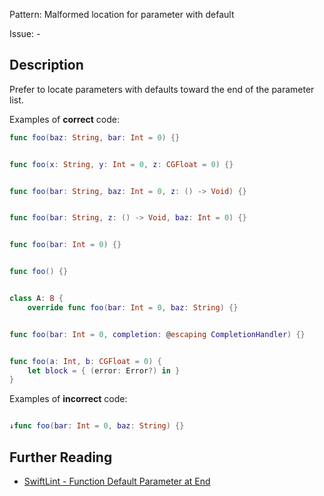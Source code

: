 Pattern: Malformed location for parameter with default

Issue: -

## Description

Prefer to locate parameters with defaults toward the end of the parameter list.

Examples of **correct** code:
```swift
func foo(baz: String, bar: Int = 0) {}


func foo(x: String, y: Int = 0, z: CGFloat = 0) {}


func foo(bar: String, baz: Int = 0, z: () -> Void) {}


func foo(bar: String, z: () -> Void, baz: Int = 0) {}


func foo(bar: Int = 0) {}


func foo() {}


class A: B {
    override func foo(bar: Int = 0, baz: String) {}


func foo(bar: Int = 0, completion: @escaping CompletionHandler) {}


func foo(a: Int, b: CGFloat = 0) {
    let block = { (error: Error?) in }
}

```
Examples of **incorrect** code:
```swift

↓func foo(bar: Int = 0, baz: String) {}

```

## Further Reading

* [SwiftLint - Function Default Parameter at End](https://realm.github.io/SwiftLint/function_default_parameter_at_end.html)